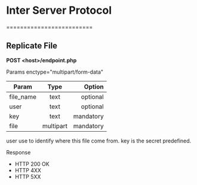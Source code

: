 # Inter Server Protocol
=========================

## Replicate File

**POST \<host>/endpoint.php**

Params enctype="multipart/form-data"

| Param         | Type          | Option    |
| ------------- |:-------------:| ---------:|
| file_name     | text          | optional  |
| user          | text          | optional  |
| key           | text          | mandatory |
| file          | multipart     | mandatory |

user use to identify where this file come from.
key is the secret predefined.

Response
 
 - HTTP 200 OK
 - HTTP 4XX
 - HTTP 5XX 

